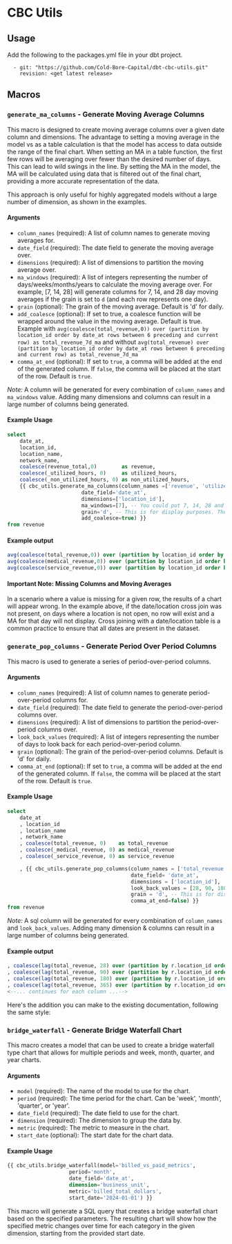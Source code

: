 # CBC Utils

## Usage
Add the following to the packages.yml file in your dbt project.
```
  - git: "https://github.com/Cold-Bore-Capital/dbt-cbc-utils.git"
    revision: <get latest release>
```

## Macros

### `generate_ma_columns` - Generate Moving Average Columns

This macro is designed to create moving average columns over a given date column and dimensions. The advantage to setting a moving average in the model vs as a table calculation is that the model has access to data outside the range of the final chart. When setting an MA in a table function, the first few rows will be averaging over fewer than the desired number of days. This can lead to wild swings in the line. By setting the MA in the model, the MA will be calculated using data that is filtered out of the final chart, providing a more accurate representation of the data.

This approach is only useful for highly aggregated models without a large number of dimension, as shown in the examples. 

#### Arguments
- `column_names` (required): A list of column names to generate moving averages for.
- `date_field` (required): The date field to generate the moving average over.
- `dimensions` (required): A list of dimensions to partition the moving average over. 
- `ma_windows` (required): A list of integers representing the number of days/weeks/months/years to calculate the moving average over. For example, [7, 14, 28] will generate columns for 7, 14, and 28 day moving averages if the grain is set to `d` (and each row represents one day).
- `grain` (optional): The grain of the moving average. Default is 'd' for daily.
- `add_coalesce` (optional): If set to true, a coalesce function will be wrapped around the value in the moving average. Default is true. Example with `avg(coalesce(total_revenue,0)) over (partition by location_id order by date_at rows between 6 preceding and current row) as total_revenue_7d_ma` and without `avg(total_revenue) over (partition by location_id order by date_at rows between 6 preceding and current row) as total_revenue_7d_ma`
- `comma_at_end` (optional): If set to `true`, a comma will be added at the end of the generated column. If `false`, the comma will be placed at the start of the row. Default is `true`.

*Note:* A column will be generated for every combination of `column_names` and `ma_windows` value. Adding many dimensions and columns can result in a large number of columns being generated.

#### Example Usage
```sql
select
    date_at,
    location_id,
    location_name,
    network_name,
    coalesce(revenue_total,0)        as revenue,
    coalesce(_utilized_hours, 0)     as utilized_hours,
    coalesce(_non_utilized_hours, 0) as non_utilized_hours,
    {{ cbc_utils.generate_ma_columns(column_names =['revenue', 'utilized_hours', 'non_utilized_hours'],
                        date_field='date_at',
                        dimensions=['location_id'],
                        ma_windows=[7], -- You could put 7, 14, 28 and columns will generate for each.
                        grain='d', -- This is for display purposes. The column name will be set using this value.
                        add_coalesce=true) }}
from revenue
```
#### Example output 
```sql
avg(coalesce(total_revenue,0)) over (partition by location_id order by date_at rows between 6 preceding and current row) as total_revenue_7d_ma,
avg(coalesce(medical_revenue,0)) over (partition by location_id order by date_at rows between 6 preceding and current row) as medical_revenue_7d_ma,
avg(coalesce(service_revenue,0)) over (partition by location_id order by date_at rows between 6 preceding and current row) as service_revenue_7d_ma,
```

#### Important Note: Missing Columns and Moving Averages

In a scenario where a value is missing for a given row, the results of a chart will appear wrong. In the example above, if the date/location cross join was not present, on days where a location is not open, no row will exist and a MA for that day will not display. Cross joining with a date/location table is a common practice to ensure that all dates are present in the dataset.

### `generate_pop_columns` - Generate Period Over Period Columns
This macro is used to generate a series of period-over-period columns.

#### Arguments
- `column_names` (required): A list of column names to generate period-over-period columns for.
- `date_field` (required): The date field to generate the period-over-period columns over.
- `dimensions` (required): A list of dimensions to partition the period-over-period columns over.
- `look_back_values` (required): A list of integers representing the number of days to look back for each period-over-period column.
- `grain` (optional): The grain of the period-over-period columns. Default is 'd' for daily.
- `comma_at_end` (optional): If set to `true`, a comma will be added at the end of the generated column. If `false`, the comma will be placed at the start of the row. Default is `true`.

#### Example Usage

```sql
select
    date_at
    , location_id
    , location_name
    , network_name
    , coalesce(total_revenue, 0)    as total_revenue
    , coalesce(_medical_revenue, 0) as medical_revenue
    , coalesce(_service_revenue, 0) as service_revenue

    , {{ cbc_utils.generate_pop_columns(column_names = ['total_revenue', 'medical_revenue', 'service_revenue'],
                                        date_field= 'date_at',
                                        dimensions = ['location_id'],
                                        look_back_values = [28, 90, 180, 365],
                                        grain = 'd', -- This is for display purposes. The column name will be set using this value.
                                        comma_at_end=false) }}
from revenue

```
*Note:* A sql column will be generated for every combination of `column_names` and `look_back_values`. Adding many dimension & columns can result in a large number of columns being generated.

#### Example output 

```sql
, coalesce(lag(total_revenue, 28) over (partition by r.location_id order by r.date_at), 0) as total_revenue_28d_pop
, coalesce(lag(total_revenue, 90) over (partition by r.location_id order by r.date_at), 0) as total_revenue_90d_pop
, coalesce(lag(total_revenue, 180) over (partition by r.location_id order by r.date_at), 0) as total_revenue_180d_pop
, coalesce(lag(total_revenue, 365) over (partition by r.location_id order by r.date_at), 0) as total_revenue_365d_pop
<--... continues for each column ...-->
```

Here's the addition you can make to the existing documentation, following the same style:

### `bridge_waterfall` - Generate Bridge Waterfall Chart

This macro creates a model that can be used to create a bridge waterfall type chart that allows for multiple periods and week, month, quarter, and year charts.

#### Arguments
- `model` (required): The name of the model to use for the chart.
- `period` (required): The time period for the chart. Can be 'week', 'month', 'quarter', or 'year'.
- `date_field` (required): The date field to use for the chart.
- `dimension` (required): The dimension to group the data by.
- `metric` (required): The metric to measure in the chart.
- `start_date` (optional): The start date for the chart data.

#### Example Usage

```sql
{{ cbc_utils.bridge_waterfall(model='billed_vs_paid_metrics',
                    period='month',
                    date_field='date_at',
                    dimension='business_unit',
                    metric='billed_total_dollars',
                    start_date='2024-01-01') }}
```

This macro will generate a SQL query that creates a bridge waterfall chart based on the specified parameters. The resulting chart will show how the specified metric changes over time for each category in the given dimension, starting from the provided start date.